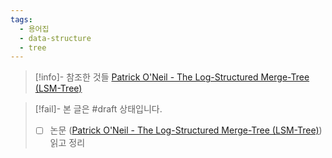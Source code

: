 ```yaml
---
tags:
  - 용어집
  - data-structure
  - tree
---
```

> [!info]- 참조한 것들
> [Patrick O'Neil - The Log-Structured Merge-Tree (LSM-Tree)](https://www.cs.umb.edu/~poneil/lsmtree.pdf)

> [!fail]- 본 글은 #draft 상태입니다.
> - [ ] 논문 ([Patrick O'Neil - The Log-Structured Merge-Tree (LSM-Tree)](https://www.cs.umb.edu/~poneil/lsmtree.pdf)) 읽고 정리

